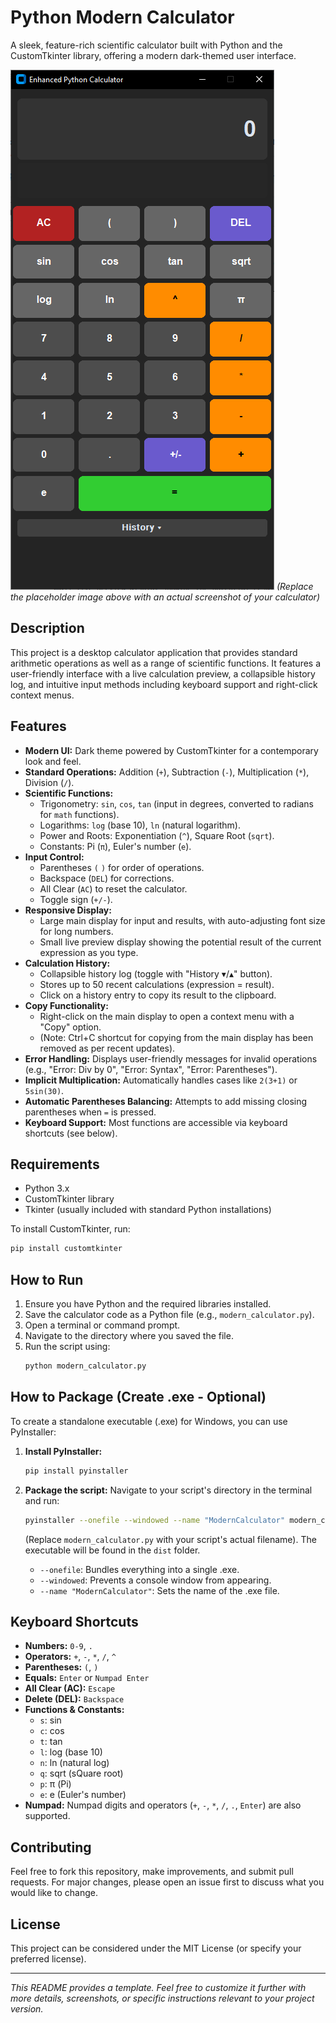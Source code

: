 # Python Modern Calculator

A sleek, feature-rich scientific calculator built with Python and the CustomTkinter library, offering a modern dark-themed user interface.

![Calculator Screenshot](screenshot.PNG)
*(Replace the placeholder image above with an actual screenshot of your calculator)*

## Description

This project is a desktop calculator application that provides standard arithmetic operations as well as a range of scientific functions. It features a user-friendly interface with a live calculation preview, a collapsible history log, and intuitive input methods including keyboard support and right-click context menus.

## Features

* **Modern UI:** Dark theme powered by CustomTkinter for a contemporary look and feel.
* **Standard Operations:** Addition (`+`), Subtraction (`-`), Multiplication (`*`), Division (`/`).
* **Scientific Functions:**
    * Trigonometry: `sin`, `cos`, `tan` (input in degrees, converted to radians for `math` functions).
    * Logarithms: `log` (base 10), `ln` (natural logarithm).
    * Power and Roots: Exponentiation (`^`), Square Root (`sqrt`).
    * Constants: Pi (`π`), Euler's number (`e`).
* **Input Control:**
    * Parentheses `(` `)` for order of operations.
    * Backspace (`DEL`) for corrections.
    * All Clear (`AC`) to reset the calculator.
    * Toggle sign (`+/-`).
* **Responsive Display:**
    * Large main display for input and results, with auto-adjusting font size for long numbers.
    * Small live preview display showing the potential result of the current expression as you type.
* **Calculation History:**
    * Collapsible history log (toggle with "History ▾/▴" button).
    * Stores up to 50 recent calculations (expression = result).
    * Click on a history entry to copy its result to the clipboard.
* **Copy Functionality:**
    * Right-click on the main display to open a context menu with a "Copy" option.
    * (Note: Ctrl+C shortcut for copying from the main display has been removed as per recent updates).
* **Error Handling:** Displays user-friendly messages for invalid operations (e.g., "Error: Div by 0", "Error: Syntax", "Error: Parentheses").
* **Implicit Multiplication:** Automatically handles cases like `2(3+1)` or `5sin(30)`.
* **Automatic Parentheses Balancing:** Attempts to add missing closing parentheses when `=` is pressed.
* **Keyboard Support:** Most functions are accessible via keyboard shortcuts (see below).

## Requirements

* Python 3.x
* CustomTkinter library
* Tkinter (usually included with standard Python installations)

To install CustomTkinter, run:
```bash
pip install customtkinter
```

## How to Run

1.  Ensure you have Python and the required libraries installed.
2.  Save the calculator code as a Python file (e.g., `modern_calculator.py`).
3.  Open a terminal or command prompt.
4.  Navigate to the directory where you saved the file.
5.  Run the script using:
    ```bash
    python modern_calculator.py
    ```

## How to Package (Create .exe - Optional)

To create a standalone executable (.exe) for Windows, you can use PyInstaller:

1.  **Install PyInstaller:**
    ```bash
    pip install pyinstaller
    ```
2.  **Package the script:**
    Navigate to your script's directory in the terminal and run:
    ```bash
    pyinstaller --onefile --windowed --name "ModernCalculator" modern_calculator.py
    ```
    (Replace `modern_calculator.py` with your script's actual filename).
    The executable will be found in the `dist` folder.

    * `--onefile`: Bundles everything into a single .exe.
    * `--windowed`: Prevents a console window from appearing.
    * `--name "ModernCalculator"`: Sets the name of the .exe file.

## Keyboard Shortcuts

* **Numbers:** `0-9`, `.`
* **Operators:** `+`, `-`, `*`, `/`, `^`
* **Parentheses:** `(`, `)`
* **Equals:** `Enter` or `Numpad Enter`
* **All Clear (AC):** `Escape`
* **Delete (DEL):** `Backspace`
* **Functions & Constants:**
    * `s`: sin
    * `c`: cos
    * `t`: tan
    * `l`: log (base 10)
    * `n`: ln (natural log)
    * `q`: sqrt (sQuare root)
    * `p`: π (Pi)
    * `e`: e (Euler's number)
* **Numpad:** Numpad digits and operators (`+`, `-`, `*`, `/`, `.`, `Enter`) are also supported.

## Contributing

Feel free to fork this repository, make improvements, and submit pull requests. For major changes, please open an issue first to discuss what you would like to change.

## License

This project can be considered under the MIT License (or specify your preferred license).

---

*This README provides a template. Feel free to customize it further with more details, screenshots, or specific instructions relevant to your project version.*
